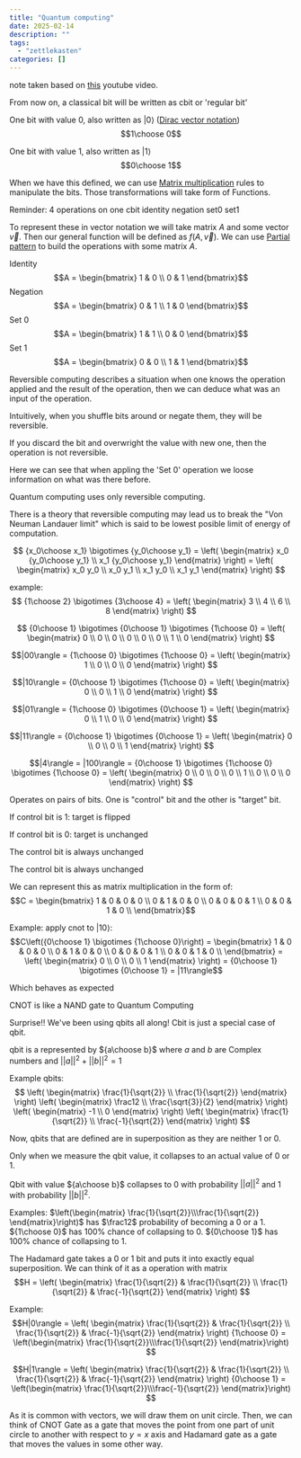 ```yaml
---
title: "Quantum computing"
date: 2025-02-14
description: ""
tags: 
  - "zettlekasten"
categories: []
---
```


note taken based on [this](https://www.youtube.com/watch?v=F_Riqjdh2oM) youtube
video.

From now on, a classical bit will be written as cbit or 'regular bit'

One bit with value 0, also written as $|0\rangle$ ([Dirac vector notation](Dirac%20vector%20notation))
$$1\choose 0$$

One bit with value 1, also written as $|1\rangle$
$$0\choose 1$$

When we have this defined, we can use [Matrix multiplication](Matrix%20multiplication.md) rules to
manipulate the bits. Those transformations will take form of Functions. 

Reminder: 4 operations on one cbit 
identity
negation
set0
set1

To represent these in vector notation we will take matrix $A$ and some vector
$\vec{v}$. Then our general function will be defined as $f(A, \vec{v})$.
We can use [Partial pattern](Partial%20pattern.md) to build the operations with some matrix $A$.

Identity 
$$A = \begin{bmatrix} 1 & 0 \\ 0 & 1 \end{bmatrix}$$
Negation
$$A = \begin{bmatrix} 0 & 1 \\ 1 & 0 \end{bmatrix}$$
Set 0
$$A = \begin{bmatrix} 1 & 1 \\ 0 & 0 \end{bmatrix}$$
Set 1
$$A = \begin{bmatrix} 0 & 0 \\ 1 & 1 \end{bmatrix}$$

Reversible computing describes a situation when one knows the operation applied
and the result of the operation, then we can deduce what was an input of the
operation.

Intuitively, when you shuffle bits around or negate them, they will be
reversible.

If you discard the bit and overwright the value with new one, then the
operation is not reversible.

Here we can see that when appling the 'Set 0' operation we loose information on
what was there before. 

Quantum computing uses only reversible computing.

There is a theory that reversible computing may lead us to break the "Von
Neuman Landauer limit" which is said to be lowest posible limit of energy of
computation.

$$ {x_0\choose x_1} \bigotimes {y_0\choose y_1} = 
\left( 
\begin{matrix} x_0 {y_0\choose y_1} \\ x_1 {y_0\choose y_1} \end{matrix} 
\right) = 
\left( 
\begin{matrix} x_0 y_0 \\ x_0 y_1 \\ x_1 y_0 \\ x_1 y_1 \end{matrix} 
\right)
$$

example:
$$ {1\choose 2} \bigotimes {3\choose 4} = 
\left( 
\begin{matrix} 3 \\ 4 \\ 6 \\ 8 \end{matrix} 
\right)
$$

$$ {0\choose 1} \bigotimes {0\choose 1} \bigotimes {1\choose 0} = 
\left( 
\begin{matrix} 0 \\ 0 \\ 0 \\ 0 \\ 0 \\ 0 \\ 1 \\ 0 \end{matrix} 
\right)
$$

$$|00\rangle = {1\choose 0} \bigotimes {1\choose 0} = 
\left( 
\begin{matrix} 1 \\ 0 \\ 0 \\ 0 \end{matrix} 
\right)
$$

$$|10\rangle = {0\choose 1} \bigotimes {1\choose 0} = 
\left( 
\begin{matrix} 0 \\ 0 \\ 1 \\ 0 \end{matrix} 
\right)
$$

$$|01\rangle = {1\choose 0} \bigotimes {0\choose 1} = 
\left( 
\begin{matrix} 0 \\ 1 \\ 0 \\ 0 \end{matrix} 
\right)
$$

$$|11\rangle = {0\choose 1} \bigotimes {0\choose 1} = 
\left( 
\begin{matrix} 0 \\ 0 \\ 0 \\ 1 \end{matrix} 
\right)
$$


$$|4\rangle = |100\rangle = {0\choose 1} \bigotimes {1\choose 0} \bigotimes {1\choose 0} = 
\left( 
\begin{matrix} 0 \\ 0 \\ 0 \\ 0 \\ 1 \\ 0 \\ 0 \\ 0 \end{matrix} 
\right)
$$

Operates on pairs of bits. One is "control" bit and the other is "target" bit.

If control bit is 1: target is flipped

If control bit is 0: target is unchanged

The control bit is always unchanged

The control bit is always unchanged

We can represent this as matrix multiplication in the form of:
$$C = \begin{bmatrix} 
1 & 0 & 0 & 0 \\
0 & 1 & 0 & 0 \\
0 & 0 & 0 & 1 \\
0 & 0 & 1 & 0 \\
\end{bmatrix}$$

Example:
apply cnot to $|10\rangle$:
$$C\left({0\choose 1} \bigotimes {1\choose 0}\right) = 
\begin{bmatrix} 
1 & 0 & 0 & 0 \\
0 & 1 & 0 & 0 \\
0 & 0 & 0 & 1 \\
0 & 0 & 1 & 0 \\
\end{bmatrix} = 
\left( 
\begin{matrix} 0 \\ 0 \\ 0 \\ 1 \end{matrix} 
\right) 
= {0\choose 1} \bigotimes {0\choose 1} = |11\rangle$$

Which behaves as expected

CNOT is like a NAND gate to Quantum Computing

Surprise!! We've been using qbits all along! Cbit is just a special case of
qbit. 

qbit is a represented by ${a\choose b}$ where $a$ and $b$ are Complex numbers 
and $||a||^2 + ||b||^2 = 1$

Example qbits:
$$
\left( \begin{matrix} \frac{1}{\sqrt{2}} \\ \frac{1}{\sqrt{2}} \end{matrix} \right)
\left( \begin{matrix} \frac12 \\ \frac{\sqrt{3}}{2} \end{matrix} \right)
\left( \begin{matrix} -1 \\ 0 \end{matrix} \right)
\left( \begin{matrix} \frac{1}{\sqrt{2}} \\ \frac{-1}{\sqrt{2}} \end{matrix} \right)
$$

Now, qbits that are defined are in superposition as they are neither 1 or 0.

Only when we measure the qbit value, it collapses to an actual value of 0 or 1.

Qbit with value ${a\choose b}$ collapses to 0 with probability $||a||^2$ and 1
with probability $||b||^2$.

Examples:
$\left(\begin{matrix}
\frac{1}{\sqrt{2}}\\\frac{1}{\sqrt{2}}
\end{matrix}\right)$
has $\frac12$ probability of becoming a 0 or a 1.
${1\choose 0}$ has 100% chance of collapsing to 0.
${0\choose 1}$ has 100% chance of collapsing to 1.

The Hadamard gate takes a 0 or 1 bit and puts it into exactly equal superposition. We can think of it as a operation with matrix 
$$H = 
\left( \begin{matrix}
\frac{1}{\sqrt{2}} & \frac{1}{\sqrt{2}} \\
\frac{1}{\sqrt{2}} & \frac{-1}{\sqrt{2}}
\end{matrix} \right)
$$

Example:
$$H|0\rangle = 
\left( \begin{matrix}
\frac{1}{\sqrt{2}} & \frac{1}{\sqrt{2}} \\
\frac{1}{\sqrt{2}} & \frac{-1}{\sqrt{2}}
\end{matrix} \right) {1\choose 0} = 
\left(\begin{matrix} \frac{1}{\sqrt{2}}\\\frac{1}{\sqrt{2}} \end{matrix}\right)
$$

$$H|1\rangle = 
\left( \begin{matrix}
\frac{1}{\sqrt{2}} & \frac{1}{\sqrt{2}} \\
\frac{1}{\sqrt{2}} & \frac{-1}{\sqrt{2}}
\end{matrix} \right) {0\choose 1} = 
\left(\begin{matrix} \frac{1}{\sqrt{2}}\\\frac{-1}{\sqrt{2}} \end{matrix}\right)
$$

As it is common with vectors, we will draw them on unit circle. Then, we can
think of CNOT Gate as a gate that moves the point from one part of unit circle
to another with respect to $y=x$ axis and Hadamard gate as a gate that moves
the values in some other way.
